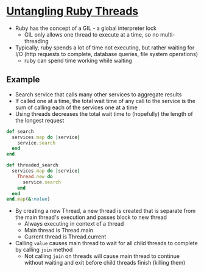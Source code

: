 # [Untangling Ruby Threads](https://thoughtbot.com/blog/untangling-ruby-threads)

* Ruby has the concept of a GIL - a global interpreter lock
  * GIL only allows one thread to execute at a time, so no multi-threading
* Typically, ruby spends a lot of time not executing, but rather waiting for I/O (http requests to complete, database queries, file system operations)
  * ruby can spend time working while waiting

## Example

* Search service that calls many other services to aggregate results
* If called one at a time, the total wait time of any call to the service is the sum of calling each of the services one at a time
* Using threads decreases the total wait time to (hopefully) the length of the longest request

```ruby
def search
  services.map do |service| 
    service.search
  end
end

def threaded_search
  services.map do |service|
    Thread.new do
      service.search
    end
  end
end.map(&:value)
```

* By creating a new Thread, a new thread is created that is separate from the main thread's execution and passes block to new thread
  * Always executing in context of a thread
  * Main thread is Thread.main
  * Current thread is Thread.current
* Calling `value` causes main thread to wait for all child threads to complete by calling `join` method
  * Not calling `join` on threads will cause main thread to continue without waiting and exit before child threads finish (killing them)

